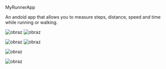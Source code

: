 MyRunnerApp


An andoid app that allows you to measure steps, distance, speed and time while running or walking.

![obraz](https://user-images.githubusercontent.com/65543990/109651697-28b51e00-7b5f-11eb-8895-91e3c6a430e0.png) ![obraz](https://user-images.githubusercontent.com/65543990/109651877-5a2de980-7b5f-11eb-9317-a12c075ad7bf.png)



![obraz](https://user-images.githubusercontent.com/65543990/109651765-3c608480-7b5f-11eb-8a1d-20a28ea1233b.png) ![obraz](https://user-images.githubusercontent.com/65543990/109651948-7467c780-7b5f-11eb-9243-971ee49ac8cd.png)


![obraz](https://user-images.githubusercontent.com/65543990/109652061-95301d00-7b5f-11eb-90a3-e7a2e294bb21.png) 


![obraz](https://user-images.githubusercontent.com/65543990/109652114-a6792980-7b5f-11eb-9b6e-8d9e7bdecc23.png)
